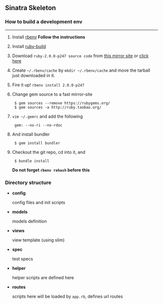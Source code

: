 ## Sinatra Skeleton

### How to build a development env
----------------

1. Install [rbenv](https://github.com/sstephenson/rbenv) **Follow the instructions**
2. Install [ruby-build](https://github.com/sstephenson/ruby-build)
3. Download `ruby-2.0.0-p247 source code` from [this mirror site](ruby.taobao.com) or [click here](http://ruby.taobao.org/mirrors/ruby/2.0/ruby-2.0.0-p247.tar.gz)
4. Create `~/.rbenv/cache` by `mkdir ~/.rbenv/cache` and move the tarball just downloaded in it.
5. Fire it up! `rbenv install 2.0.0-p247`
6. Change gem source to a fast mirror-site

		$ gem sources --remove https://rubygems.org/
		$ gem sources -a http://ruby.taobao.org/

8. `vim ~/.gemrc` and add the following

		gem: --no-ri --no-rdoc

7. And install bundler

		$ gem install bundler

8. Checkout the git repo, cd into it, and

		$ bundle install
	**Do not forget `rbenv rehash` before this**


### Directory structure

* **config**

	config files and init scripts
* **models**

	models definition
* **views** 

	view template (using slim)
* **spec**  

	test specs
* **helper**

	helper scripts are defined here
* **routes**

	scripts here will be loaded by `app.rb`, defines url routes
